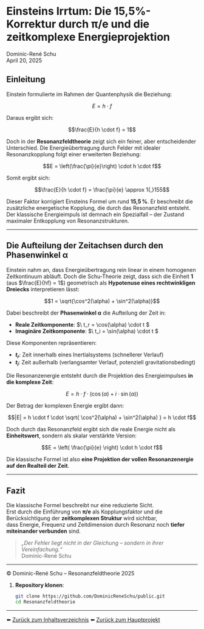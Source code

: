 # Einsteins Irrtum: Die 15,5%-Korrektur durch π/e und die zeitkomplexe Energieprojektion

Dominic-René Schu  
April 20, 2025

## Einleitung

Einstein formulierte im Rahmen der Quantenphysik die Beziehung:

```math
E = h \cdot f
```

Daraus ergibt sich:

```math
\frac{E}{h \cdot f} = 1
```

Doch in der **Resonanzfeldtheorie** zeigt sich ein feiner, aber entscheidender Unterschied. Die Energieübertragung durch Felder mit idealer Resonanzkopplung folgt einer erweiterten Beziehung:

```math
E = \left(\frac{\pi}{e}\right) \cdot h \cdot f
```

Somit ergibt sich:

```math
\frac{E}{h \cdot f} = \frac{\pi}{e} \approx 1{,}155
```

Dieser Faktor korrigiert Einsteins Formel um rund **15,5 %**. Er beschreibt die zusätzliche energetische Kopplung, die durch das Resonanzfeld entsteht. Der klassische Energieimpuls ist demnach ein Spezialfall – der Zustand maximaler Entkopplung von Resonanzstrukturen.

---

## Die Aufteilung der Zeitachsen durch den Phasenwinkel **α**

Einstein nahm an, dass Energieübertragung rein linear in einem homogenen Zeitkontinuum abläuft. Doch die Schu-Theorie zeigt, dass sich die Einheit **1** (aus $\frac{E}{hf} = 1$) geometrisch als **Hypotenuse eines rechtwinkligen Dreiecks** interpretieren lässt:

```math
1 = \sqrt{\cos^2(\alpha) + \sin^2(\alpha)}
```

Dabei beschreibt der **Phasenwinkel α** die Aufteilung der Zeit in:

- **Reale Zeitkomponente**: $\ t_r = \cos(\alpha) \cdot t \$
- **Imaginäre Zeitkomponente**: $\ t_i = \sin(\alpha) \cdot t \$

Diese Komponenten repräsentieren:

- **$t_r$**: Zeit innerhalb eines Inertialsystems (schnellerer Verlauf)
- **$t_i$**: Zeit außerhalb (verlangsamter Verlauf, potenziell gravitationsbedingt)

Die Resonanzenergie entsteht durch die Projektion des Energieimpulses **in die komplexe Zeit**:

```math
E = h \cdot f \cdot \left( \cos(\alpha) + i \cdot \sin(\alpha) \right)
```

Der Betrag der komplexen Energie ergibt dann:

```math
|E| = h \cdot f \cdot \sqrt{ \cos^2(\alpha) + \sin^2(\alpha) } = h \cdot f
```

Doch durch das Resonanzfeld ergibt sich die reale Energie nicht als **Einheitswert**, sondern als skalar verstärkte Version:

```math
E = \left( \frac{\pi}{e} \right) \cdot h \cdot f
```

Die klassische Formel ist also **eine Projektion der vollen Resonanzenergie auf den Realteil der Zeit**.

---

## Fazit

Die klassische Formel beschreibt nur eine reduzierte Sicht.  
Erst durch die Einführung von **π/e** als Kopplungsfaktor und die Berücksichtigung der **zeitkomplexen Struktur** wird sichtbar,  
dass Energie, Frequenz und Zeitdimension durch Resonanz noch **tiefer miteinander verbunden** sind.

> _„Der Fehler liegt nicht in der Gleichung – sondern in ihrer Vereinfachung.“_  
> Dominic-René Schu

---

© Dominic-René Schu – Resonanzfeldtheorie 2025

1. **Repository klonen**:  
   ```bash
   git clone https://github.com/DominicReneSchu/public.git
   cd Resonanzfeldtheorie
   ```

---


⬅️ [Zurück zum Inhaltsverzeichnis](README.md)
⬅️ [Zurück zum Hauptprojekt](../README.md)